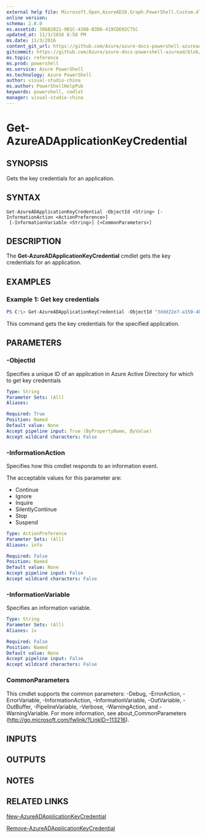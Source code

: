 ```yaml
---
external help file: Microsoft.Open.AzureAD16.Graph.PowerShell.Custom.dll-Help.xml
online version:
schema: 2.0.0
ms.assetid: 306B2B21-9B1C-4388-B3D6-419CDE02C75C
updated_at: 11/3/2016 8:58 PM
ms.date: 11/3/2016
content_git_url: https://github.com/Azure/azure-docs-powershell-azuread/blob/master/Azure%20AD%20Cmdlets/AzureAD/v2/Get-AzureADApplicationKeyCredential.md
gitcommit: https://github.com/Azure/azure-docs-powershell-azuread/blob/eed153f9320fe04911cf4fa6106fae251ab9710a/Azure%20AD%20Cmdlets/AzureAD/v2/Get-AzureADApplicationKeyCredential.md
ms.topic: reference
ms.prod: powershell
ms.service: Azure PowerShell
ms.technology: Azure PowerShell
author: visual-studio-china
ms.author: PowerShellHelpPub
keywords: powershell, cmdlet
manager: visual-studio-china
---
```


# Get-AzureADApplicationKeyCredential

## SYNOPSIS
Gets the key credentials for an application.

## SYNTAX

```
Get-AzureADApplicationKeyCredential -ObjectId <String> [-InformationAction <ActionPreference>]
 [-InformationVariable <String>] [<CommonParameters>]
```

## DESCRIPTION
The **Get-AzureADApplicationKeyCredential** cmdlet gets the key credentials for an application.

## EXAMPLES

### Example 1: Get key credentials
```PowerShell
PS C:\> Get-AzureADApplicationKeyCredential -ObjectId "3ddd22e7-a150-4bb3-b100-e410dea1cb84"
```
This command gets the key credentials for the specified application.

## PARAMETERS

### -ObjectId
Specifies a unique ID of an application in Azure Active Directory for which to get key credentials

```yaml
Type: String
Parameter Sets: (All)
Aliases:

Required: True
Position: Named
Default value: None
Accept pipeline input: True (ByPropertyName, ByValue)
Accept wildcard characters: False
```

### -InformationAction
Specifies how this cmdlet responds to an information event.

The acceptable values for this parameter are:

- Continue
- Ignore
- Inquire
- SilentlyContinue
- Stop
- Suspend

```yaml
Type: ActionPreference
Parameter Sets: (All)
Aliases: infa

Required: False
Position: Named
Default value: None
Accept pipeline input: False
Accept wildcard characters: False
```

### -InformationVariable
Specifies an information variable.

```yaml
Type: String
Parameter Sets: (All)
Aliases: iv

Required: False
Position: Named
Default value: None
Accept pipeline input: False
Accept wildcard characters: False
```

### CommonParameters
This cmdlet supports the common parameters: -Debug, -ErrorAction, -ErrorVariable, -InformationAction, -InformationVariable, -OutVariable, -OutBuffer, -PipelineVariable, -Verbose, -WarningAction, and -WarningVariable. For more information, see about_CommonParameters (http://go.microsoft.com/fwlink/?LinkID=113216).

## INPUTS

## OUTPUTS

## NOTES

## RELATED LINKS

[New-AzureADApplicationKeyCredential](xref:AzureAD/v2/New-AzureADApplicationKeyCredential.md)

[Remove-AzureADApplicationKeyCredential](xref:AzureAD/v2/Remove-AzureADApplicationKeyCredential.md)
